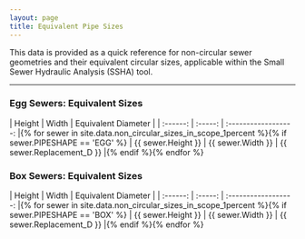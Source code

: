 ```yaml
---
layout: page
title: Equivalent Pipe Sizes
---
```


This data is provided as a quick reference for non-circular sewer geometries and their equivalent circular sizes, applicable within the Small Sewer Hydraulic Analysis (SSHA) tool.

<hr>

### Egg Sewers: Equivalent Sizes
| Height | Width | Equivalent Diameter |
| :------: | :-----: | :------------------: |{% for sewer in site.data.non_circular_sizes_in_scope_1percent %}{% if sewer.PIPESHAPE == 'EGG' %}
| {{ sewer.Height }} | {{ sewer.Width }} | {{ sewer.Replacement_D }} |{% endif %}{% endfor %}

### Box Sewers: Equivalent Sizes
| Height | Width | Equivalent Diameter |
| :------: | :-----: | :------------------: |{% for sewer in site.data.non_circular_sizes_in_scope_1percent %}{% if sewer.PIPESHAPE == 'BOX' %}
| {{ sewer.Height }} | {{ sewer.Width }} | {{ sewer.Replacement_D }} |{% endif %}{% endfor %}
